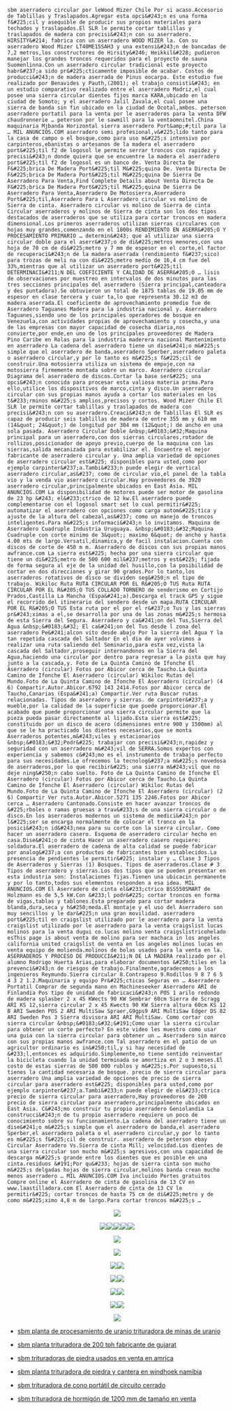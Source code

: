 
```
sbm aserradero circular por leWood Mizer Chile Por si acaso.Accesorio de Tablillas y Traslapados.Agregar esta opci&#243;n es una forma f&#225;cil y asequible de producir sus propios materiales para techados y traslapados.El SLR le permite cortar tablillas y traslapados de madera con precisi&#243;n con su aserradero. HIRSITY&#214; fabrica con un aserradero WOOD MIZER la. Con su aserradero Wood Mizer LT40ME15SAH3 y una extensi&#243;n de bancadas de 7,2 metros,los constructores de Hirsity&#246; Heikkil&#228; pudieron manejar los grandes troncos requeridos para el proyecto de sauna Suomenlinna.Con un aserradero circular tradicional este proyecto habr&#237;a sido pr&#225;cticamente imposible de acabar. Costos de producci&#243;n de madera aserrada de Pinus oocarpa. Este estudio fue realizado por Benavides y Pauth,(2001); el trabajo consisti&#243; en un estudio comparativo realizado entre el aserradero Madriz,el cual posee una sierra circular dientes fijos marca KARA,ubicado en la ciudad de Somoto; y el aserradero Jalil Zavala,el cual posee una sierra de banda sin fin ubicado en la ciudad de Ocotal,ambos. peterson aserradero portatil para la venta por le aserraderos para la venta DFW chaudronnerie … peterson por le sawmill para la ventaomnitel.China maquinaria Mjbanda Horizontal sierra aserradero Port&amp;#;til para la … MIL ANUNCIOS.COM aserradero semi profesional,v&#225;lido tanto para la casa de campo o el bosque,como para uso m&#225;s intensivo por carpinteros,ebanistas o artesanos de la madera el aserradero port&#225;til f2 de logosol le permite serrar troncos con rapidez y precisi&#243;n donde quiera que se encuentre la madera el aserradero port&#225;til f2 de logosol es un banco de. Venta Directa De F&#225;brica De Madera Port&#225;til M&#225;quina De. Venta Directa De F&#225;brica De Madera Port&#225;til M&#225;quina De Sierra De Aserradero Para Venta,Find Complete Details about Venta Directa De F&#225;brica De Madera Port&#225;til M&#225;quina De Sierra De Aserradero Para Venta,Aserradero De Motosierra,Aserradero Port&#225;til,Aserradero Para L Aserradero circular vs molino de Sierra de cinta. Aserradero circular vs molino de Sierra de cinta Circular aserraderos y molinos de Sierra de cinta son los dos tipos destacados de aserraderos que se utiliza para cortar troncos en madera dimensional.Los primeros aserraderos utilizan sierras circulares con hojas muy grandes,comenzando en el 1800s RENDIMIENTO EN ASERR&#205;O Y PROCESAMIENTO PRIMARIO … determin&#243; que al utilizar una sierra circular doble para el aserr&#237;o de di&#225;metros menores,con una hoja de 70 cm de di&#225;metro y 7 mm de espesor en el corte,el factor de recuperaci&#243;n de la madera aserrada (rendimiento f&#237;sico) para trozas de meli na con di&#225;metro medio de 16,4 cm fue del 33%,mientras que al utilizar un aserradero port&#225;til DETERMINACI&#211;N DEL COEFICIENTE Y CALIDAD DE ASERR&#205;O … lisis de observaciones por muestreo en intervalos de dos minutos para las tres secciones principales del aserradero (Sierra principal,canteadora y des puntadora).Se obtuvieron un total de 1875 tablas de 19.05 mm de espesor en clase tercera y cuar ta,lo que representa 30.12 m3 de madera aserrada.El coeficiente de aprovechamiento promedio fue de Aserradero Taguanes Madera para la industria nacional y. Aserradero Taguanes,siendo uno de los principales operadores de bosque en Venezuela,con actividades propias de aprovechamiento y cosecha,y una de las empresas con mayor capacidad de cosecha diaria,nos convierte,por ende,en uno de los principales proveedores de Madera Pino Caribe en Rolas para la industria maderera nacional Mantenimiento en aserradero La cadena del aserradero tiene un dise&#241;o m&#225;s simple que el aserradero de banda,aserradero Sperber,aserradero paleta o aserradero circular,y por lo tanto es m&#225;s f&#225;cil de construir.Una motosierra utiliza un sistema de empuje,con na motosierra firmemente montada sobre un marco. Aserradero circular Diagrama del aserradero de discos.Cortar la base ser&#225; una opci&#243;n conocida para procesar esta valiosa materia prima.Para ello,utilice los dispositivos de marco,cinta y disco.Un aserradero circular con sus propias manos ayuda a cortar los materiales en los t&#233;rminos m&#225;s amplios,precisos y cortos. Wood Mizer Chile El SLR le permite cortar tablillas y traslapados de madera con precisi&#243;n con su aserradero.Creaci&#243;n de Tablillas El SLR es capaz de producir seis tablillas de madera de entre 355 mm y 610 mm (14&quot; 24&quot;) de longitud por 304 mm (12&quot;) de ancho en una sola pasada. Aserradero Circular Doble &nbsp;&#0183;&#32;Maquina principal para un aserradero,con dos sierras circulares,rotador de rollizos,posicionador de apoyo previo,cuerpo de la maquina con las sierras,salida mecanizada para estabilizar el. Encuentre el mejor fabricante de aserradero circular y. Una amplia variedad de opciones de aserradero circular est&#225; disponibles para usted,como por ejemplo carpinter&#237;a.Tambi&#233;n puede elegir de vertical aserradero circular,as&#237; como de circular vio,el panel de la tabla vio y la venda vio aserradero circular.Hay proveedores de 3920 aserradero circular,principalmente ubicados en East Asia. MIL ANUNCIOS.COM La disponibilidad de motores puede ser motor de gasolina de 23 hp &#243; el&#233;ctrico de 12 kw.El aserradero puede complementarse con el logosol smart set lo cual permitir&#225; automatizar el aserradero con opciones como carga autom&#225;tica y ajuste de la altura del cabezal,as&#237; como un manejo de troncos inteligentes.Para m&#225;s informaci&#243;n lo invitamos. Maquina de Aserradero Cuadruple Industria Uruguaya. &nbsp;&#0183;&#32;Maquina Cuadruple con corte minimo de 3&quot;; maximo 6&quot; de ancho y hasta 4.00 mts de largo.Versatil,dinamica,y de facil instalacion.Cuenta con discos de corte de 450 m m. Aserradero de discos con sus propias manos awfrance.com La sierra est&#225; hecha por una sierra circular que tiene un di&#225;metro de 500 600 mil&#237;metros y est&#225; fijada de forma segura al eje de la unidad del husillo,con la posibilidad de cortar en dos direcciones y girar 90 grados.Por lo tanto,los aserraderos rotativos de disco se dividen seg&#250;n el tipo de trabajo. Wikiloc Ruta RUTA CIRCULAR POR EL R&#205;O TUS Ruta RUTA CIRCULAR POR EL R&#205;O TUS COLLADO TORNERO de senderismo en Cortijo Prados,Castilla La Mancha (Espa&#241;a).Descarga el track GPS y sigue el recorrido del itinerario del sendero desde un mapa.RUTA CIRCULAR POR EL R&#205;O TUS Esta ruta por el por el r&#237;o Tus y las sierras pr&#243;ximas a el,se desarrolla por una de las zonas m&#225;s hermosa de esta Sierra del Segura. Aserradero y ca&#241;on del Tus,Sierra del Agua &nbsp;&#0183;&#32; El ca&#241;on del Tus desde l zona del aserradero Pe&#241;alcon vito desde abajo Por la sierra del Agua Y la tan repetida cascada del Saltador En el dia de ayer volvimos a realizar una ruta saliendo del Seminario,para esta vez,vista la cascada del Saltador,proseguir internandonos en la Sierra del Agua,haciendo una circular por dentro para regresar a la pista que hay junto a la cascada,y. Foto de La Quinta Camino de Ifonche El Aserradero (circular) Fotos por Abicor cerca de Taucho.La Quinta Camino de Ifonche El Aserradero (circular) Wikiloc Rutas del Mundo.Foto de La Quinta Camino de Ifonche El Aserradero (circular) (4 6) Compartir.Autor.Abicor.6792 143 2414.Fotos por Abicor cerca de Taucho,Canarias (Espa&#241;a) Compartir.Ver ruta Buscar rutas relacionadas. Tipos de aserradero y sierras. de carpinter&#237;a y mueble,por la calidad de la superficie que puede proporcionar.El acabado que puede proporcionar una sierra circular permite que la pieza pueda pasar directamente al lijado.Esta sierra est&#225; constituido por un disco de acero (dimensiones entre 900 y 1500mm) al que se le ha practicado los dientes necesarios,que se monta Aserraderos potentes,m&#243;viles y estacionarios &nbsp;&#0183;&#32;Podr&#225; trabajar con precisi&#243;n,rapidez y seguridad con un aserradero m&#243;vil de SERRA.Somos expertos con experiencia y sabemos c&#243;mo es el instrumento de trabajo perfecto para sus necesidades.Le ofrecemos la tecnolog&#237;a m&#225;s novedosa de aserraderos,por lo que recibir&#225; una sierra m&#243;vil que no deje ning&#250;n cabo suelto. Foto de La Quinta Camino de Ifonche El Aserradero (circular) Fotos por Abicor cerca de Taucho.La Quinta Camino de Ifonche El Aserradero (circular) Wikiloc Rutas del Mundo.Foto de La Quinta Camino de Ifonche El Aserradero (circular) (2 6) Compartir Ver ruta.Autor.Abicor.5271 135 2246.Fotos por Abicor cerca … Aserradero Cantonado.Consiste en hacer avanzar troncos de &#225;rboles o ramas gruesas a trav&#233;s de una sierra circular o de disco.En los aserraderos modernos un sistema de medici&#243;n por l&#225;ser se encarga normalmente de colocar el tronco en la posici&#243;n id&#243;nea para su corte con la sierra circular. Como hacer un aserradero casero. Esquema de aserradero circular hecho en casa.Dise&#241;o de cinta Hacer un aserradero casero requiere: soldadura.El aserradero de cadena de alta calidad se puede fabricar por analog&#237;a con productos de fabricantes bien establecidos.La presencia de pendientes le permitir&#225; instalar y … Clase 3 Tipos de Aserraderos y Sierras (1) Bosques. Tipos de aserraderos.Clase # 3 Tipos de aserradero y sierras.Los dos tipos que se pueden presentar en esta industria son: Instalaciones fijas.Tienen una ubicacin permanente y por lo tanto,todos sus elementos responden a esa idea. MIL ANUNCIOS.COM El Aserradero de cinta el&#233;ctrico BSS550SMART de Holzmann es de 5,5 kW.Con &#233;l podr&#225; cortar troncos en forma de vigas,tablas y tablones.Esta preparado para cortar madera blanda,dura,seca y h&#250;meda.El montaje y el uso del Aserradero son muy sencillos y le dar&#225;n una gran movilidad. aserradero port&#225;til en craigslist utilizado por le aserradero para la venta craigslist utilizado por le aserradero para la venta craigslist lucas molinos para la venta dugui co.lucas molino venta craigslistricohelado esThis page is about venta de molino para ser machaca in los angeles california united craigslist de venta en los angeles molinos lucas en venta equipo de molienda.molinos de bolas usados para la venta en la. ASERRADEROS Y PROCESO DE PRODUCCI&#211;N DE LA MADERA realizado por el alumno Rodrigo Huerta Arias,para elaborar documentos &#250;tiles en la prevenci&#243;n de riesgos de trabajo.Finalmente,agradecemos a los ingenieros Reymundo.Sierra circular 8.Contrapeso 9.Rodillos 9 8 7 6 5 4 3 2 1.2.Maquinaria y equipo Pr&#225;cticas Seguras en … Aserradero Portatil Comprar de segunda mano en Machineseeker Aserradero ARI de Finlandia Pos tipo de unidad de fabricaci&#243;n POS 1 arilo redondo de madera splasber 2 x 45 KWects 90 KW Sembrar 60cm Sierra de Scragg ARI KS 12,sierra circular 2 x 45 Kwects 90 KW Sierra altura 60cm KS 12 B ARI Sweden POS 2 ARI MultiSaw Spraer,G9gps9 ARI MultiSaw Edger DS 82 ARI Sweden Pos 3 Sierra divisora ARI ARI MultiSaw. Como cortar con sierra circular &nbsp;&#0183;&#32;&#191;Como usar la sierra circular para obtener un corte perfecto? En este video les muestro como usar una guia con la sierra circular para obtener un … Aserradero sin marco con sus propias manos awfrance.com Tal aserradero en el patio de un agricultor ordinario es in&#250;til,y si hay necesidad de &#233;l,entonces es adquirido.Simplemente,no tiene sentido reinventar la bicicleta cuando la unidad terminada se amortiza en 2 o 3 meses.El costo de estas sierras de 500 000 rublos y m&#225;s.Por supuesto,si tienes la cantidad necesaria de bosque. precio de sierra circular para aserradero Una amplia variedad de opciones de precio de sierra circular para aserradero est&#225; disponibles para usted,como por ejemplo carpinter&#237;a.Tambi&#233;n puede elegir de el&#233;ctrica precio de sierra circular para aserradero,Hay proveedores de 208 precio de sierra circular para aserradero,principalmente ubicados en East Asia. C&#243;mo construir tu propio aserradero Geniolandia La construcci&#243;n de tu propio aserradero requiere un poco de conocimiento sobre su funcionamiento.La cadena del aserradero tiene un dise&#241;o m&#225;s simple que el aserradero de banda,el aserradero Sperber,el aserradero paleta o el aserradero circular,y por lo tanto es m&#225;s f&#225;cil de construir. aserradero de peterson ebay Circular Aserradero Vs.Sierra de cinta Mill; velocidad.Los dientes de una sierra circular son mucho m&#225;s agresivos,con una capacidad de descarga m&#225;s grande entre los dientes que es posible en una cinta.residuos &#191;Por qu&#233; hojas de sierra cinta son mucho m&#225;s delgadas hojas de sierra circular,molinos banda crean mucho menos aserradero … MIL ANUNCIOS.COM Iva incluido Portes gratuitos Compre online el Aserradero de cinta de gasolina de 13 CV en www.laastilladora.com El Aserradero de cinta de 13 CV le permitir&#225; cortar troncos de hasta 75 cm de di&#225;metro y de como m&#225;ximo 4,8 m de largo.Para cortar troncos m&#225;s … 
```

<div align="center">

<a href="https://es-crusher.shibang-china.com/github&k=sbm+aserradero+circular+por+le"><img src="https://static.shibang-china.com/es/crusher/logo.jpg"></a>

<a href="https://es-crusher.shibang-china.com/github&k=sbm+aserradero+circular+por+le"><img src="https://static.shibang-china.com/es/crusher/index.jpg"></a><a href="https://es-crusher.shibang-china.com/material.htmlgithub&k=sbm+aserradero+circular+por+le"><img src="https://static.shibang-china.com/es/crusher/material.jpg"></a><a href="https://es-crusher.shibang-china.com/application.htmlgithub&k=sbm+aserradero+circular+por+le"><img src="https://static.shibang-china.com/es/crusher/application.jpg"></a><a href="https://es-crusher.shibang-china.com/aboutus.htmlgithub&k=sbm+aserradero+circular+por+le"><img src="https://static.shibang-china.com/es/crusher/aboutus.jpg"></a><a href="https://es-crusher.shibang-china.com/contact.htmlgithub&k=sbm+aserradero+circular+por+le"><img src="https://static.shibang-china.com/es/crusher/contact.jpg"></a>

<a href="https://es-crusher.shibang-china.com/github&k=sbm+aserradero+circular+por+le"><img src="https://static.shibang-china.com/es/crusher/banner.jpg"></a>

<a href="https://swt.shibang-china.com/github&k=sbm+aserradero+circular+por+le"><img src="https://static.shibang-china.com/es/crusher/text.jpg"></a>

<a href="https://swt.shibang-china.com/github&k=sbm+aserradero+circular+por+le"><img src="https://static.shibang-china.com/es/crusher/chat.jpg"></a><a href="https://es-crusher.shibang-china.com/contact.htmlgithub&k=sbm+aserradero+circular+por+le"><img src="https://static.shibang-china.com/es/crusher/message.jpg"></a>

<a href="https://es-crusher.shibang-china.com/products/pe.htmlgithub&k=sbm+aserradero+circular+por+le"><img src="https://static.shibang-china.com/es/crusher/pe.jpg"></a><a href="https://es-crusher.shibang-china.com/products/pf.htmlgithub&k=sbm+aserradero+circular+por+le"><img src="https://static.shibang-china.com/es/crusher/pf.jpg"></a>

<a href="https://es-crusher.shibang-china.com/products/hpt.htmlgithub&k=sbm+aserradero+circular+por+le"><img src="https://static.shibang-china.com/es/crusher/hpt.jpg"></a><a href="https://es-crusher.shibang-china.com/products/vsi.htmlgithub&k=sbm+aserradero+circular+por+le"><img src="https://static.shibang-china.com/es/crusher/vsi.jpg"></a>

<a href="https://es-crusher.shibang-china.com/products/klv.htmlgithub&k=sbm+aserradero+circular+por+le"><img src="https://static.shibang-china.com/es/crusher/klv.jpg"></a><a href="https://es-crusher.shibang-china.com/products/portable.htmlgithub&k=sbm+aserradero+circular+por+le"><img src="https://static.shibang-china.com/es/crusher/portable.jpg"></a>

<a href="https://swt.shibang-china.com/github&k=sbm+aserradero+circular+por+le"><img src="https://static.shibang-china.com/es/crusher/case.jpg"></a>

</div>


* [sbm planta de procesamiento de uranio trituradora de minas de uranio](sbm%20planta%20de%20procesamiento%20de%20uranio%20trituradora%20de%20minas%20de%20uranio.md)

* [sbm planta trituradora de 200 tph fabricante de gujarat](sbm%20planta%20trituradora%20de%20200%20tph%20fabricante%20de%20gujarat.md)

* [sbm trituradoras de piedra usados en venta en amrica](sbm%20trituradoras%20de%20piedra%20usados%20en%20venta%20en%20amrica.md)

* [sbm planta trituradora de piedra y cantera en windhoek namibia](sbm%20planta%20trituradora%20de%20piedra%20y%20cantera%20en%20windhoek%20namibia.md)

* [sbm trituradora de cono portátil de circuito cerrado](sbm%20trituradora%20de%20cono%20port%C3%A1til%20de%20circuito%20cerrado.md)

* [sbm trituradora de hormigón de 1200 mm de tamaño en venta](sbm%20trituradora%20de%20hormig%C3%B3n%20de%201200%20mm%20de%20tama%C3%B1o%20en%20venta.md)